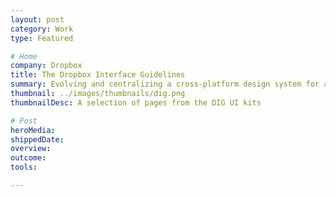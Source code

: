 ```yaml
---
layout: post
category: Work
type: Featured

# Home
company: Dropbox
title: The Dropbox Interface Guidelines
summary: Evolving and centralizing a cross-platform design system for an expansive suite of global products.
thumbnail: ../images/thumbnails/dig.png
thumbnailDesc: A selection of pages from the DIG UI kits

# Post
heroMedia:
shippedDate:
overview:
outcome:
tools:

---
```


